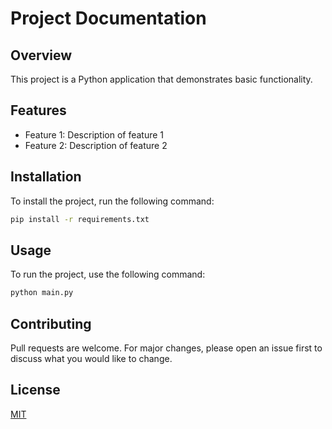 # Project Documentation

## Overview
This project is a Python application that demonstrates basic functionality.

## Features
- Feature 1: Description of feature 1
- Feature 2: Description of feature 2

## Installation
To install the project, run the following command:
```bash
pip install -r requirements.txt
```

## Usage
To run the project, use the following command:
```bash
python main.py
```

## Contributing
Pull requests are welcome. For major changes, please open an issue first to discuss what you would like to change.

## License
[MIT](https://choosealicense.com/licenses/mit/)